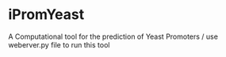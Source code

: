 # iPromYeast
A Computational tool for the prediction of Yeast Promoters
/ use weberver.py file to run this tool
